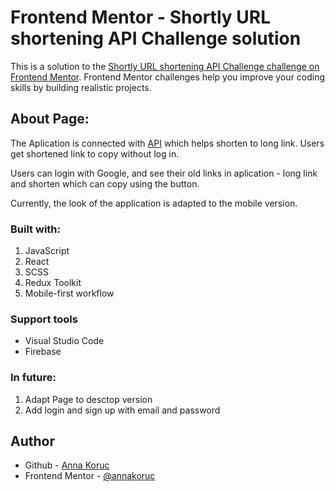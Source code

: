 # Frontend Mentor - Shortly URL shortening API Challenge solution

This is a solution to the [Shortly URL shortening API Challenge challenge on Frontend Mentor](https://www.frontendmentor.io/challenges/url-shortening-api-landing-page-2ce3ob-G). Frontend Mentor challenges help you improve your coding skills by building realistic projects. 

## About Page:

The Aplication is connected with [API](https://shrtco.de/docs) which helps shorten to long link. Users get shortened link to copy without log in. 

Users can login with Google, and see their old links in aplication - long link and shorten which can copy using the button. 

Currently, the look of the application is adapted to the mobile version.

### Built with:

1. JavaScript
2. React
3. SCSS
4. Redux Toolkit 
5. Mobile-first workflow

### Support tools

- Visual Studio Code
- Firebase

### In future: 
1. Adapt Page to desctop version
2. Add login and sign up with email and password

## Author

- Github - [Anna Koruc](https://github.com/annakoruc)
- Frontend Mentor - [@annakoruc](https://www.frontendmentor.io/profile/annakoruc)

